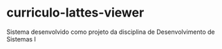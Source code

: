 # curriculo-lattes-viewer
Sistema desenvolvido como projeto da disciplina de Desenvolvimento de Sistemas I

